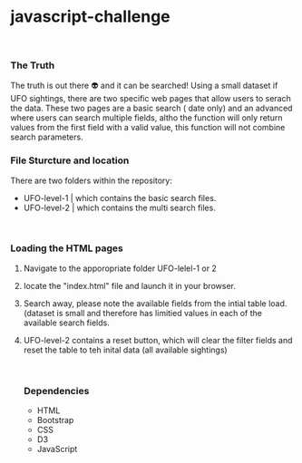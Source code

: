 # javascript-challenge
<br>
<h3>The Truth</h3>
The truth is out there 👽 and it can be searched! Using a small dataset if UFO sightings, there are two specific web pages that allow users to serach the data. These two pages are a basic search ( date only) and an advanced where users can search multiple fields, altho the function will only return values from the first field with a valid value, this function will not combine search parameters. 
<br>
<h3>File Sturcture and location</h3>
<p>There are two folders within the repository:
<ul><li>UFO-level-1 | which contains the basic search files.</li>
<li>UFO-level-2 | which contains the multi search files.</li></ul>
</p>
<br>
<h3>Loading the HTML pages</h3>
<ol><li><p>Navigate to the apporopriate folder UFO-lelel-1 or 2</p></li>
<li><p>locate the "index.html" file and launch it in your browser.
</p></li>
<li><p>Search away, please note the available fields from the intial table load. (dataset is small and therefore has limitied values in each of the available search fields.</p></li>

<li><p>UFO-level-2 contains a reset button, which will clear the filter fields and reset the table to teh inital data (all available sightings)</li></ul>
<br>

<h3>Dependencies</h3>
 <ul>
<li>HTML</li>
<li>Bootstrap</li>
<li>CSS</li>
<li>D3</li>
<li>JavaScript</li>
</ul>
